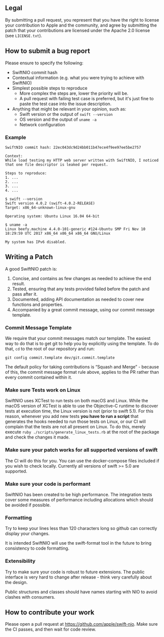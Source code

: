 ## Legal

By submitting a pull request, you represent that you have the right to license
your contribution to Apple and the community, and agree by submitting the patch
that your contributions are licensed under the Apache 2.0 license (see
`LICENSE.txt`).


## How to submit a bug report

Please ensure to specify the following:

* SwiftNIO commit hash
* Contextual information (e.g. what you were trying to achieve with SwiftNIO)
* Simplest possible steps to reproduce
  * More complex the steps are, lower the priority will be.
  * A pull request with failing test case is preferred, but it's just fine to paste the test case into the issue description.
* Anything that might be relevant in your opinion, such as:
  * Swift version or the output of `swift --version`
  * OS version and the output of `uname -a`
  * Network configuration


### Example

```
SwiftNIO commit hash: 22ec043dc9d24bb011b47ece4f9ee97ee5be2757

Context:
While load testing my HTTP web server written with SwiftNIO, I noticed
that one file descriptor is leaked per request.

Steps to reproduce:
1. ...
2. ...
3. ...
4. ...

$ swift --version
Swift version 4.0.2 (swift-4.0.2-RELEASE)
Target: x86_64-unknown-linux-gnu

Operating system: Ubuntu Linux 16.04 64-bit

$ uname -a
Linux beefy.machine 4.4.0-101-generic #124-Ubuntu SMP Fri Nov 10 18:29:59 UTC 2017 x86_64 x86_64 x86_64 GNU/Linux

My system has IPv6 disabled.
```

## Writing a Patch

A good SwiftNIO patch is:

1. Concise, and contains as few changes as needed to achieve the end result.
2. Tested, ensuring that any tests provided failed before the patch and pass after it.
3. Documented, adding API documentation as needed to cover new functions and properties.
4. Accompanied by a great commit message, using our commit message template.

### Commit Message Template

We require that your commit messages match our template. The easiest way to do that is to get git to help you by explicitly using the template. To do that, `cd` to the root of our repository and run:

    git config commit.template dev/git.commit.template

The default policy for taking contributions is “Squash and Merge” - because of this, the commit message format rule above, applies to the PR rather than every commit contained within it. 

### Make sure Tests work on Linux

SwiftNIO uses XCTest to run tests on both macOS and Linux. While the macOS version of XCTest is able to use the Objective-C runtime to discover tests at execution time, the Linux version is not (prior to swift 5.1). 
For this reason, whenever you add new tests **you have to run a script** that generates the hooks needed to run those tests on Linux, or our CI will complain that the tests are not all present on Linux. To do this, merely execute `ruby ./scripts/generate_linux_tests.rb` at the root of the package and check the changes it made.

### Make sure your patch works for all supported versions of swift

The CI will do this for you.  You can use the docker-compose files included if you wish to check locally.  Currently all versions of swift >= 5.0 are supported.

### Make sure your code is performant

SwiftNIO has been created to be high performance.  The integration tests cover some measures of performance including allocations which should be avoided if possible.

### Formatting

Try to keep your lines less than 120 characters long so github can correctly display your changes.

It is intended SwiftNIO will use the swift-format tool in the future to bring consistency to code formatting.

### Extensibility

Try to make sure your code is robust to future extensions.  The public interface is very hard to change after release - think very carefully about the design.

Public structures and classes should have names starting with NIO to avoid clashes with consumers.

## How to contribute your work

Please open a pull request at https://github.com/apple/swift-nio. Make sure the CI passes, and then wait for code review.
